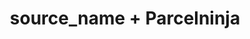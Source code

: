---
title: "source_name + Parcelninja"
seoTitle: "source_name Parcelninja Integration"
seoDescription: "Integrate source_name with Parcelninja, and you'll be able to automate logistics, simplify the ordering process and save time - and money. Find out more about how a source_name Parcelninja Integration can help your business."
lead: "Let Stock2Shop send fulfillment notifications to Parcelninja once orders are successfully raised in source_name. Here’s how we can help you streamline your workflow."
type: "source-fulfillment"
source: "source_name"
channel: "parcelninja"
image: "/images/sap-shopify.png"
imageAlt: source_name logo
tags: []
aliases:
    - /integrations/
---